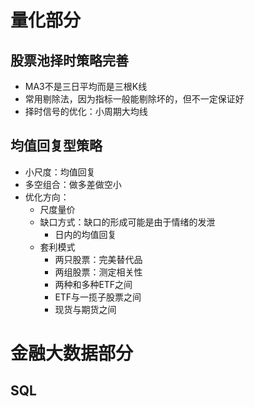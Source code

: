 # 量化部分
## 股票池择时策略完善
- MA3不是三日平均而是三根K线
- 常用剔除法，因为指标一般能剔除坏的，但不一定保证好
- 择时信号的优化：小周期大均线
## 均值回复型策略
- 小尺度：均值回复
- 多空组合：做多差做空小
- 优化方向：
    - 尺度量价
    - 缺口方式：缺口的形成可能是由于情绪的发泄
       - 日内的均值回复
    - 套利模式
       - 两只股票：完美替代品
       - 两组股票：测定相关性
       - 两种和多种ETF之间
       - ETF与一揽子股票之间
       - 现货与期货之间
# 金融大数据部分
## SQL
